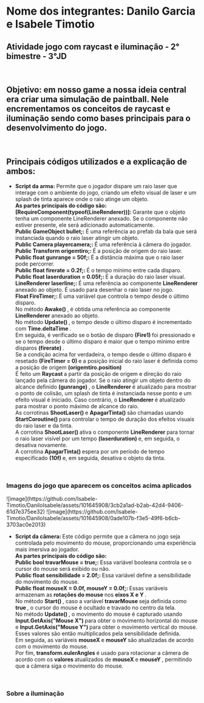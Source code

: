 <h1> Nome dos integrantes: Danilo Garcia e Isabele Timotio </h1>
<h2> Atividade jogo com raycast e iluminação - 2° bimestre - 3°JD </h2>
<br>

<h2> Objetivo: em nosso game a nossa ideia central era criar uma simulação de paintball. Nele encrementamos os conceitos
de raycast e iluminação sendo como bases principais para o desenvolvimento do jogo.  </h2>
<br>

<h2> Principais códigos utilizados e a explicação de ambos: </h2>
<ul>
  <li>
    <strong> Script da arma:</strong> Permite que o jogador dispare um raio laser que interage com o ambiente do jogo,
    criando um efeito visual de laser e um splash de tinta aparece onde o raio atinge um objeto. 
     <br>
     <strong> As partes principais do código são: </strong>
    <br>
    <strong> [RequireComponent(typeof(LineRenderer))]: </strong> Garante que o objeto tenha um componente LineRenderer anexado. Se o componente não estiver presente, ele será adicionado automaticamente.
    <br>
    <strong> Public GameObject bullet;: </strong> É uma referência ao prefab da bala que será instanciada quando o raio laser atingir um objeto.
    <br>
    <strong> Public Camera playercamera;: </strong> É uma referência à câmera do jogador.
    <br>
    <strong> Public Transform origemtiro;: </strong> É a posição de origem do raio laser.
    <br>
    <strong> Public float gunrange = 50f;: </strong> É a distância máxima que o raio laser pode percorrer.
    <br>
    <strong> Public float firerate = 0.2f;: </strong> É o tempo mínimo entre cada disparo.
    <br>
    <strong> Public float laserduration = 0.05f;: </strong> É a duração do raio laser visual.
    <br>
    <strong> LineRenderer laserline;: </strong> É uma referência ao componente <strong> LineRenderer </strong> anexado ao objeto. É usado para desenhar o raio laser no jogo.
    <br>
    <strong> Float FireTimer;: </strong> É uma variável que controla o tempo desde o último disparo.
    <br>
    No método <strong> Awake() </strong>, é obtida uma referência ao componente <strong> LineRenderer </strong> anexado ao objeto.
    <br>
    No método <strong> Update() </strong> , o tempo desde o último disparo é incrementado com <strong> Time.deltaTime </strong>.
    <br>
    Em seguida, é verificado se o botão de disparo <strong> (Fire1) </strong> foi pressionado e se o tempo desde o último disparo é maior que o tempo mínimo entre disparos <strong> (firerate) </strong>.
    <br>
    Se a condição acima for verdadeira, o tempo desde o último disparo é resetado <strong> (FireTimer = 0) </strong> e a posição inicial do raio laser é definida como a posição de origem <strong> (origemtiro.position) </strong>
    <br>
    É feito um <strong> Raycast </strong> a partir da posição de origem e direção do raio lançado pela câmera do jogador. Se o raio atingir um objeto dentro do alcance definido <strong> (gunrange) </strong>, 
    o <strong> LineRenderer </strong> é atualizado para mostrar o ponto de colisão, um splash de tinta é instanciada nesse ponto e um efeito visual é iniciado. Caso contrário, o <strong> LineRenderer </strong>  é atualizado para mostrar 
    o ponto máximo de alcance do raio.
    <br>
    As corrotinas <strong> ShootLaser() </strong> e <strong> ApagarTinta() </strong> são chamadas usando <strong> StartCoroutine() </strong> para controlar o tempo de duração dos efeitos visuais do raio laser e da tinta.
    <br>
    A corrotina <strong> ShootLaser() </strong> ativa o componente <strong> LineRenderer </strong> para tornar o raio laser visível por um tempo <strong> (laserduration) </strong> e, em seguida, o desativa novamente.
    <br>
    A corrotina <strong> ApagarTinta() </strong> espera por um período de tempo especificado <strong> (10f) </strong> e, em seguida, desativa o objeto da tinta.
    </li> </ul> 
    <br>
    <h3> Imagens do jogo que aparecem os conceitos acima aplicados </h3>
    ![image](https://github.com/Isabele-Timotio/DaniloIsabele/assets/101645908/3cb2a1ad-b2ab-42d4-9406-61d7e375ee32)
    ![image](https://github.com/Isabele-Timotio/DaniloIsabele/assets/101645908/0ade107b-f3e5-49f6-b6cb-3703ac0e2013)
     <ul> <li>
     <strong> Script da câmera: </strong> Este código permite que a câmera no jogo seja controlada pelo movimento do mouse, proporcionando 
     uma experiência mais imersiva ao jogador.
     <br>
     <strong> As partes principais do código são: </strong> 
     <br>
     <strong> Public bool travarMouse = true;: </strong> Essa variável booleana controla se o cursor do mouse será exibido ou não.
       <br>
     <strong> Public float sensibilidade = 2.0f;: </strong> Essa variável define a sensibilidade do movimento do mouse.
       <br>
     <strong> Public float mouseX = 0.0f, mouseY = 0.0f;: </strong> Essas variáveis armazenam as <strong> rotações do mouse </strong> nos <strong> eixos X e Y </strong>.
       <br>
     No método <strong> Start() </strong>, caso a variável <strong> travarMouse </strong> seja definida como <strong> true </strong>, o cursor do mouse é ocultado e travado no centro da tela.
       <br>
     No método <strong> Update() </strong>, o movimento do mouse é capturado usando <strong> Input.GetAxis("Mouse X") </strong> para obter o movimento horizontal do mouse e 
     <strong> Input.GetAxis("Mouse Y") </strong> para obter o movimento vertical do mouse. Esses valores são então multiplicados pela sensibilidade definida.
       <br>
     Em seguida, as variáveis <strong> mouseX </strong> e <strong> mouseY </strong> são atualizadas de acordo com o movimento do mouse.
       <br>
     Por fim, <strong> transform.eulerAngles </strong> é usado para rotacionar a câmera de acordo com os <strong> valores </strong> atualizados de <strong> mouseX </strong> e <strong> mouseY </strong>, permitindo 
     que a câmera siga o movimento do mouse.
    
  </li> </ul>
  <br>
  <h3> Sobre a iluminação </h3>
  <br>
  

